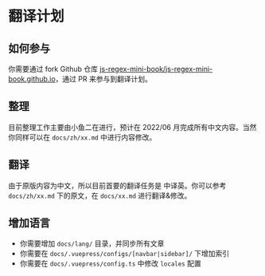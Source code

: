 # 翻译计划

## 如何参与

你需要通过 fork Github 仓库 [js-regex-mini-book/js-regex-mini-book.github.io](https://github.com/js-regex-mini-book/js-regex-mini-book.github.io)，通过 PR 来参与到翻译计划。

## 整理

目前整理工作主要由小鱼二在进行，预计在 2022/06 月完成所有中文内容。当然你同样可以在 `docs/zh/xx.md` 中进行内容修改。

## 翻译

由于原版内容为中文，所以目前首要的翻译任务是 中译英。你可以参考 `docs/zh/xx.md` 下的原文，在 `docs/xx.md` 进行翻译&修改。

## 增加语言

- 你需要增加 `docs/lang/` 目录，并同步所有文章
- 你需要在 `docs/.vuepress/configs/[navbar|sidebar]/` 下增加索引
- 你需要在 `docs/.vuepress/config.ts` 中修改 `locales` 配置
